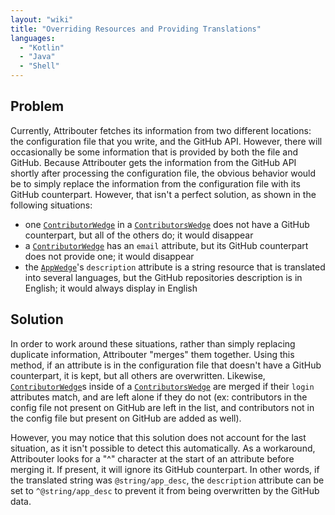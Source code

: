```yaml
---
layout: "wiki"
title: "Overriding Resources and Providing Translations"
languages: 
  - "Kotlin"
  - "Java"
  - "Shell"
---
```


## Problem

Currently, Attribouter fetches its information from two different locations: the configuration file that you write, and the GitHub API. However, there will occasionally be some information that is provided by both the file and GitHub. Because Attribouter gets the information from the GitHub API shortly after processing the configuration file, the obvious behavior would be to simply replace the information from the configuration file with its GitHub counterpart. However, that isn't a perfect solution, as shown in the following situations:

- one [`ContributorWedge`](ContributorWedge) in a [`ContributorsWedge`](ContributorsWedge) does not have a GitHub counterpart, but all of the others do; it would disappear
- a [`ContributorWedge`](ContributorWedge) has an `email` attribute, but its GitHub counterpart does not provide one; it would disappear
- the [`AppWedge`](AppWedge)'s `description` attribute is a string resource that is translated into several languages, but the GitHub repositories description is in English; it would always display in English

## Solution

In order to work around these situations, rather than simply replacing duplicate information, Attribouter "merges" them together. Using this method, if an attribute is in the configuration file that doesn't have a GitHub counterpart, it is kept, but all others are overwritten. Likewise, [`ContributorWedge`](ContributorWedge)s inside of a [`ContributorsWedge`](ContributorsWedge) are merged if their `login` attributes match, and are left alone if they do not (ex: contributors in the config file not present on GitHub are left in the list, and contributors not in the config file but present on GitHub are added as well).

However, you may notice that this solution does not account for the last situation, as it isn't possible to detect this automatically. As a workaround, Attribouter looks for a "^" character at the start of an attribute before merging it. If present, it will ignore its GitHub counterpart. In other words, if the translated string was `@string/app_desc`, the `description` attribute can be set to `^@string/app_desc` to prevent it from being overwritten by the GitHub data.